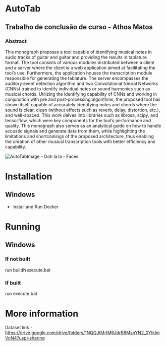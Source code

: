 # AutoTab
## Trabalho de conclusão de curso - Athos Matos

### Abstract
This monograph proposes a tool capable of identifying musical notes in audio tracks of
guitar and guitar and providing the results in tablature format. The tool consists of various
modules distributed between a client and a server where the client is a web application
aimed at facilitating the tool’s use. Furthermore, the application houses the transcription
module responsible for generating the tablature. The server encompasses the auditory event
detection algorithm and two Convolutional Neural Networks (CNNs) trained to identify
individual notes or sound harmonies such as musical chords. Utilizing the identifying
capability of CNNs and working in conjunction with pre and post-processing algorithms,
the proposed tool has shown itself capable of accurately identifying notes and chords where
the sound is clear, clean (without effects such as reverb, delay, distortion, etc.), and
well-spaced. This work delves into libraries such as librosa, scipy, and tensorflow, which
were key components for the tool’s performance and quality. This monograph also serves as
an analytical guide on how to handle acoustic signals and generate data from them, while
highlighting the limitations and shortcomings of the proposed architecture, thus enabling
the creation of other musical transcription tools with better efficiency and capability.

![AutoTabImage - Ooh la la - Faces](https://github.com/AthosMatos/autotab/assets/74662402/d1bac0b8-6406-487c-81ec-c2a3d48027a7)

# Installation
## Windows
* Install and Run Docker

# Running
## Windows
### If not built
run buildNexecute.bat
### If built
run execute.bat

# More information
Dataset link - https://drive.google.com/drive/folders/1NQQJtMrtM6JdrB8MznYN2_0YIkImVnN4?usp=sharing
